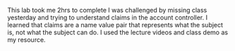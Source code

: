 This lab took me 2hrs to complete
I was challenged by missing class yesterday and trying to understand claims in the account controller.
I learned that claims are a name value pair that represents what the subject is, not what the subject can do.
I used the lecture videos and class demo as my resource.
